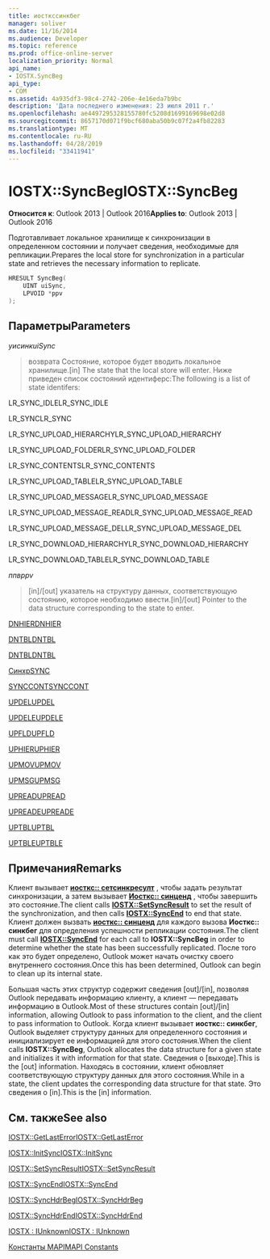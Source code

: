 ```yaml
---
title: иосткссинкбег
manager: soliver
ms.date: 11/16/2014
ms.audience: Developer
ms.topic: reference
ms.prod: office-online-server
localization_priority: Normal
api_name:
- IOSTX.SyncBeg
api_type:
- COM
ms.assetid: 4a935df3-98c4-2742-206e-4e16eda7b9bc
description: 'Дата последнего изменения: 23 июля 2011 г.'
ms.openlocfilehash: ae4497295328155780fc5208d1699169698e02d8
ms.sourcegitcommit: 8657170d071f9bcf680aba50b9c07f2a4fb82283
ms.translationtype: MT
ms.contentlocale: ru-RU
ms.lasthandoff: 04/28/2019
ms.locfileid: "33411941"
---
```

# <a name="iostxsyncbeg"></a><span data-ttu-id="64625-103">IOSTX::SyncBeg</span><span class="sxs-lookup"><span data-stu-id="64625-103">IOSTX::SyncBeg</span></span>

  
  
<span data-ttu-id="64625-104">**Относится к**: Outlook 2013 | Outlook 2016</span><span class="sxs-lookup"><span data-stu-id="64625-104">**Applies to**: Outlook 2013 | Outlook 2016</span></span> 
  
<span data-ttu-id="64625-105">Подготавливает локальное хранилище к синхронизации в определенном состоянии и получает сведения, необходимые для репликации.</span><span class="sxs-lookup"><span data-stu-id="64625-105">Prepares the local store for synchronization in a particular state and retrieves the necessary information to replicate.</span></span>
  
```cpp
HRESULT SyncBeg( 
    UINT uiSync, 
    LPVOID *ppv 
);
```

## <a name="parameters"></a><span data-ttu-id="64625-106">Параметры</span><span class="sxs-lookup"><span data-stu-id="64625-106">Parameters</span></span>

 <span data-ttu-id="64625-107">_уисинк_</span><span class="sxs-lookup"><span data-stu-id="64625-107">_uiSync_</span></span>
  
>  <span data-ttu-id="64625-108">возврата Состояние, которое будет вводить локальное хранилище.</span><span class="sxs-lookup"><span data-stu-id="64625-108">[in] The state that the local store will enter.</span></span> <span data-ttu-id="64625-109">Ниже приведен список состояний идентиферс:</span><span class="sxs-lookup"><span data-stu-id="64625-109">The following is a list of state identifers:</span></span> 
    
<span data-ttu-id="64625-110">LR_SYNC_IDLE</span><span class="sxs-lookup"><span data-stu-id="64625-110">LR_SYNC_IDLE</span></span>
  
> 
    
<span data-ttu-id="64625-111">LR_SYNC</span><span class="sxs-lookup"><span data-stu-id="64625-111">LR_SYNC</span></span>
  
> 
    
<span data-ttu-id="64625-112">LR_SYNC_UPLOAD_HIERARCHY</span><span class="sxs-lookup"><span data-stu-id="64625-112">LR_SYNC_UPLOAD_HIERARCHY</span></span>
  
> 
    
<span data-ttu-id="64625-113">LR_SYNC_UPLOAD_FOLDER</span><span class="sxs-lookup"><span data-stu-id="64625-113">LR_SYNC_UPLOAD_FOLDER</span></span>
  
> 
    
<span data-ttu-id="64625-114">LR_SYNC_CONTENTS</span><span class="sxs-lookup"><span data-stu-id="64625-114">LR_SYNC_CONTENTS</span></span>
  
> 
    
<span data-ttu-id="64625-115">LR_SYNC_UPLOAD_TABLE</span><span class="sxs-lookup"><span data-stu-id="64625-115">LR_SYNC_UPLOAD_TABLE</span></span>
  
> 
    
<span data-ttu-id="64625-116">LR_SYNC_UPLOAD_MESSAGE</span><span class="sxs-lookup"><span data-stu-id="64625-116">LR_SYNC_UPLOAD_MESSAGE</span></span>
  
> 
    
<span data-ttu-id="64625-117">LR_SYNC_UPLOAD_MESSAGE_READ</span><span class="sxs-lookup"><span data-stu-id="64625-117">LR_SYNC_UPLOAD_MESSAGE_READ</span></span>
  
> 
    
<span data-ttu-id="64625-118">LR_SYNC_UPLOAD_MESSAGE_DEL</span><span class="sxs-lookup"><span data-stu-id="64625-118">LR_SYNC_UPLOAD_MESSAGE_DEL</span></span>
  
> 
    
<span data-ttu-id="64625-119">LR_SYNC_DOWNLOAD_HIERARCHY</span><span class="sxs-lookup"><span data-stu-id="64625-119">LR_SYNC_DOWNLOAD_HIERARCHY</span></span>
  
> 
    
<span data-ttu-id="64625-120">LR_SYNC_DOWNLOAD_TABLE</span><span class="sxs-lookup"><span data-stu-id="64625-120">LR_SYNC_DOWNLOAD_TABLE</span></span>
  
> 
    
 <span data-ttu-id="64625-121">_ппв_</span><span class="sxs-lookup"><span data-stu-id="64625-121">_ppv_</span></span>
  
>  <span data-ttu-id="64625-122">[in]/[out] указатель на структуру данных, соответствующую состоянию, которое необходимо ввести.</span><span class="sxs-lookup"><span data-stu-id="64625-122">[in]/[out] Pointer to the data structure corresponding to the state to enter.</span></span> 
    
[<span data-ttu-id="64625-123">DNHIER</span><span class="sxs-lookup"><span data-stu-id="64625-123">DNHIER</span></span>](dnhier.md)
  
> 
    
[<span data-ttu-id="64625-124">DNTBL</span><span class="sxs-lookup"><span data-stu-id="64625-124">DNTBL</span></span>](dntbl.md)
  
> 
    
[<span data-ttu-id="64625-125">DNTBL</span><span class="sxs-lookup"><span data-stu-id="64625-125">DNTBL</span></span>](dntbl.md)
  
> 
    
[<span data-ttu-id="64625-126">Синхр</span><span class="sxs-lookup"><span data-stu-id="64625-126">SYNC</span></span>](sync.md)
  
> 
    
[<span data-ttu-id="64625-127">SYNCCONT</span><span class="sxs-lookup"><span data-stu-id="64625-127">SYNCCONT</span></span>](synccont.md)
  
> 
    
[<span data-ttu-id="64625-128">UPDEL</span><span class="sxs-lookup"><span data-stu-id="64625-128">UPDEL</span></span>](updel.md)
  
> 
    
[<span data-ttu-id="64625-129">UPDELE</span><span class="sxs-lookup"><span data-stu-id="64625-129">UPDELE</span></span>](updele.md)
  
> 
    
[<span data-ttu-id="64625-130">UPFLD</span><span class="sxs-lookup"><span data-stu-id="64625-130">UPFLD</span></span>](upfld.md)
  
> 
    
[<span data-ttu-id="64625-131">UPHIER</span><span class="sxs-lookup"><span data-stu-id="64625-131">UPHIER</span></span>](uphier.md)
  
> 
    
[<span data-ttu-id="64625-132">UPMOV</span><span class="sxs-lookup"><span data-stu-id="64625-132">UPMOV</span></span>](upmov.md)
  
> 
    
[<span data-ttu-id="64625-133">UPMSG</span><span class="sxs-lookup"><span data-stu-id="64625-133">UPMSG</span></span>](upmsg.md)
  
> 
    
[<span data-ttu-id="64625-134">UPREAD</span><span class="sxs-lookup"><span data-stu-id="64625-134">UPREAD</span></span>](upread.md)
  
> 
    
[<span data-ttu-id="64625-135">UPREADE</span><span class="sxs-lookup"><span data-stu-id="64625-135">UPREADE</span></span>](upreade.md)
  
> 
    
[<span data-ttu-id="64625-136">UPTBL</span><span class="sxs-lookup"><span data-stu-id="64625-136">UPTBL</span></span>](uptbl.md)
  
> 
    
[<span data-ttu-id="64625-137">UPTBLE</span><span class="sxs-lookup"><span data-stu-id="64625-137">UPTBLE</span></span>](uptble.md)
  
> 
    
## <a name="remarks"></a><span data-ttu-id="64625-138">Примечания</span><span class="sxs-lookup"><span data-stu-id="64625-138">Remarks</span></span>

<span data-ttu-id="64625-139">Клиент вызывает **[иосткс:: сетсинкресулт](iostx-setsyncresult.md)** , чтобы задать результат синхронизации, а затем вызывает **[Иосткс:: синценд](iostx-syncend.md)** , чтобы завершить это состояние.</span><span class="sxs-lookup"><span data-stu-id="64625-139">The client calls **[IOSTX::SetSyncResult](iostx-setsyncresult.md)** to set the result of the synchronization, and then calls **[IOSTX::SyncEnd](iostx-syncend.md)** to end that state.</span></span> <span data-ttu-id="64625-140">Клиент должен вызвать **[иосткс:: синценд](iostx-syncend.md)** для каждого вызова **Иосткс:: синкбег** для определения успешности репликации состояния.</span><span class="sxs-lookup"><span data-stu-id="64625-140">The client must call **[IOSTX::SyncEnd](iostx-syncend.md)** for each call to **IOSTX::SyncBeg** in order to determine whether the state has been successfully replicated.</span></span> <span data-ttu-id="64625-141">После того как это будет определено, Outlook может начать очистку своего внутреннего состояния.</span><span class="sxs-lookup"><span data-stu-id="64625-141">Once this has been determined, Outlook can begin to clean up its internal state.</span></span> 
  
<span data-ttu-id="64625-142">Большая часть этих структур содержит сведения [out]/[in], позволяя Outlook передавать информацию клиенту, а клиент — передавать информацию в Outlook.</span><span class="sxs-lookup"><span data-stu-id="64625-142">Most of these structures contain [out]/[in] information, allowing Outlook to pass information to the client, and the client to pass information to Outlook.</span></span> <span data-ttu-id="64625-143">Когда клиент вызывает **иосткс:: синкбег**, Outlook выделяет структуру данных для определенного состояния и инициализирует ее информацией для этого состояния.</span><span class="sxs-lookup"><span data-stu-id="64625-143">When the client calls **IOSTX::SyncBeg**, Outlook allocates the data structure for a given state and initializes it with information for that state.</span></span> <span data-ttu-id="64625-144">Сведения о [выходе].</span><span class="sxs-lookup"><span data-stu-id="64625-144">This is the [out] information.</span></span> <span data-ttu-id="64625-145">Находясь в состоянии, клиент обновляет соответствующую структуру данных для этого состояния.</span><span class="sxs-lookup"><span data-stu-id="64625-145">While in a state, the client updates the corresponding data structure for that state.</span></span> <span data-ttu-id="64625-146">Это сведения о [in].</span><span class="sxs-lookup"><span data-stu-id="64625-146">This is the [in] information.</span></span> 
  
## <a name="see-also"></a><span data-ttu-id="64625-147">См. также</span><span class="sxs-lookup"><span data-stu-id="64625-147">See also</span></span>



[<span data-ttu-id="64625-148">IOSTX::GetLastError</span><span class="sxs-lookup"><span data-stu-id="64625-148">IOSTX::GetLastError</span></span>](iostx-getlasterror.md)
  
[<span data-ttu-id="64625-149">IOSTX::InitSync</span><span class="sxs-lookup"><span data-stu-id="64625-149">IOSTX::InitSync</span></span>](iostx-initsync.md)
  
[<span data-ttu-id="64625-150">IOSTX::SetSyncResult</span><span class="sxs-lookup"><span data-stu-id="64625-150">IOSTX::SetSyncResult</span></span>](iostx-setsyncresult.md)
  
[<span data-ttu-id="64625-151">IOSTX::SyncEnd</span><span class="sxs-lookup"><span data-stu-id="64625-151">IOSTX::SyncEnd</span></span>](iostx-syncend.md)
  
[<span data-ttu-id="64625-152">IOSTX::SyncHdrBeg</span><span class="sxs-lookup"><span data-stu-id="64625-152">IOSTX::SyncHdrBeg</span></span>](iostx-synchdrbeg.md)
  
[<span data-ttu-id="64625-153">IOSTX::SyncHdrEnd</span><span class="sxs-lookup"><span data-stu-id="64625-153">IOSTX::SyncHdrEnd</span></span>](iostx-synchdrend.md)
  
[<span data-ttu-id="64625-154">IOSTX : IUnknown</span><span class="sxs-lookup"><span data-stu-id="64625-154">IOSTX : IUnknown</span></span>](iostxiunknown.md)


[<span data-ttu-id="64625-155">Константы MAPI</span><span class="sxs-lookup"><span data-stu-id="64625-155">MAPI Constants</span></span>](mapi-constants.md)

